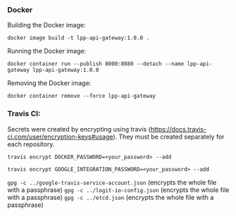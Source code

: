 ### Docker

Building the Docker image: 

`docker image build -t lpp-api-gateway:1.0.0 .`

Running the Docker image:

`docker container run --publish 8000:8080 --detach --name lpp-api-gateway lpp-api-gateway:1.0.0`

Removing the Docker image:

`docker container remove --force lpp-api-gateway`


### Travis CI:

Secrets  were created by encrypting using travis (https://docs.travis-ci.com/user/encryption-keys#usage).
They must be created separately for each repository.

`travis encrypt DOCKER_PASSWORD=<your_password> --add`

`travis encrypt GOOGLE_INTEGRATION_PASSWORD=<your_password> --add`

`gpg -c ../google-travis-service-account.json` (encrypts the whole file with a passphrase)
`gpg -c ../logit-io-config.json` (encrypts the whole file with a passphrase)
`gpg -c ../etcd.json` (encrypts the whole file with a passphrase)